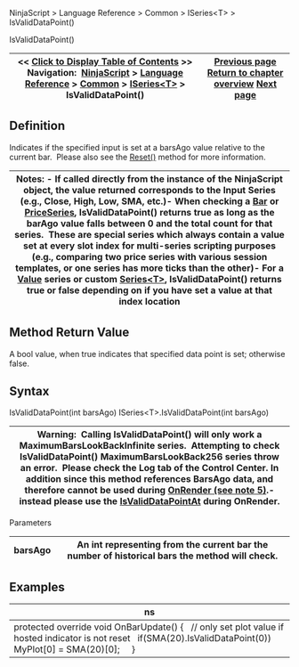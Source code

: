 ﻿
NinjaScript \> Language Reference \> Common \> ISeries\<T\> \> IsValidDataPoint()

IsValidDataPoint()

| \<\< [Click to Display Table of Contents](isvaliddatapoint.md) \>\> **Navigation:**     [NinjaScript](ninjascript-1.md) \> [Language Reference](language_reference_wip-1.md) \> [Common](common-1.md) \> [ISeries\<T\>](iseriest-1.md) \> IsValidDataPoint() | [Previous page](getvalueat-1.md) [Return to chapter overview](iseriest-1.md) [Next page](isvaliddatapointat-1.md) |
| --- | --- |
## Definition
Indicates if the specified input is set at a barsAgo value relative to the current bar.  Please also see the [Reset()](reset-1.md) method for more information.
 

| Notes:  - If called directly from the instance of the NinjaScript object, the value returned corresponds to the Input Series (e.g., Close, High, Low, SMA, etc.)- When checking a [Bar](bars-1.md) or [PriceSeries](priceseries-1.md), IsValidDataPoint() returns true as long as the barAgo value falls between 0 and the total count for that series.  These are special series which always contain a value set at every slot index for multi\-series scripting purposes (e.g., comparing two price series with various session templates, or one series has more ticks than the other)- For a [Value](value-1.md) series or custom [Series\<T\>](seriest-1.md), IsValidDataPoint() returns true or false depending on if you have set a value at that index location |
| --- |

## Method Return Value
A bool value, when true indicates that specified data point is set; otherwise false.
 
## Syntax
IsValidDataPoint(int barsAgo)
ISeries\<T\>.IsValidDataPoint(int barsAgo)
 

| Warning:  Calling IsValidDataPoint() will only work a MaximumBarsLookBackInfinite series.  Attempting to check IsValidDataPoint() MaximumBarsLookBack256 series throw an error.  Please check the Log tab of the Control Center. In addition since this method references BarsAgo data, and therefore cannot be used during [OnRender (see note 5\)](onrender-1.md).\- instead please use the [IsValidDataPointAt](isvaliddatapointat-1.md) during OnRender. |
| --- |
  

Parameters

| barsAgo | An int representing from the current bar the number of historical bars the method will check. |
| --- | --- |

## Examples

| ns |
| --- |
| protected override void OnBarUpdate() {    // only set plot value if hosted indicator is not reset    if(SMA(20).IsValidDataPoint(0))      MyPlot\[0] \= SMA(20)\[0];      } |
